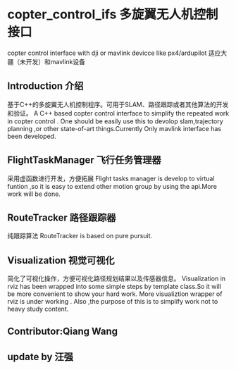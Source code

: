 # copter_control_ifs 多旋翼无人机控制接口

copter control interface with dji or mavlink devicce like px4/ardupilot
适应大疆（未开发）和mavlink设备

## Introduction 介绍

基于C++的多旋翼无人机控制程序。可用于SLAM、路径跟踪或者其他算法的开发和验证。
A C++ based copter control interface to simplify the repeated work in copter control . One should be easily use this to devolop slam,trajectory planning ,or other state-of-art things.Currently Only mavlink interface has been developed.


## FlightTaskManager 飞行任务管理器

采用虚函数进行开发，方便拓展
Flight tasks manager is develop to virtual funtion ,so it is easy to extend other motion group by using the api.More work will be done.

## RouteTracker 路径跟踪器

纯跟踪算法
RouteTracker is based on pure pursuit.

## Visualization 视觉可视化

简化了可视化操作，方便可视化路径规划结果以及传感器信息。
Visualization in rviz has been wrapped into some simple steps by template class.So it will be more convenient to show your hard work.
More visualiztion wrapper of rviz  is under working . Also ,the purpose of this is to simplify work not to heavy study content.

Contributor:Qiang Wang
-------
## update by 汪强